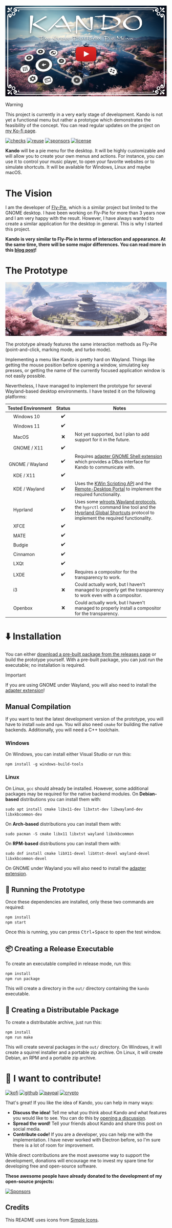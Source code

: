 <!--
SPDX-FileCopyrightText: Simon Schneegans <code@simonschneegans.de>
SPDX-License-Identifier: CC-BY-4.0
-->

<p align="center">
  <a href="https://www.youtube.com/watch?v=ZTdfnUDMO9k"><img src="docs/img/video.jpg" /></a>
</p>


> [!WARNING]
> This project is currently in a very early stage of development. Kando is not yet a functional menu but rather a prototype which demonstrates the feasibility of the concept. You can read regular updates on the project on [my Ko-fi page](https://ko-fi.com/schneegans).

[![checks](https://github.com/kando-menu/kando/workflows/Checks/badge.svg?branch=main)](https://github.com/kando-menu/kando/actions)
[![reuse](https://api.reuse.software/badge/github.com/kando-menu/kando)](https://api.reuse.software/info/github.com/kando-menu/kando)
[![sponsors](https://gist.githubusercontent.com/Schneegans/2d06edf0937c480951feb86b9e719304/raw/weekly.svg)](https://schneegans.github.io/sponsors/)
[![license](https://img.shields.io/badge/License-MIT-blue.svg?labelColor=303030)](LICENSE.md)

**Kando** will be a pie menu for the desktop.
It will be highly customizable and will allow you to create your own menus and actions.
For instance, you can use it to control your music player, to open your favorite websites or to simulate shortcuts.
It will be available for Windows, Linux and maybe macOS.

# The Vision

I am the developer of [Fly-Pie](https://github.com/Schneegans/Fly-Pie/), which is a similar project but limited to the GNOME desktop.
I have been working on Fly-Pie for more than 3 years now and I am very happy with the result.
However, I have always wanted to create a similar application for the desktop in general.
This is why I started this project.

**Kando is very similar to Fly-Pie in terms of interaction and appearance.
At the same time, there will be some major differences.
You can read more in this [blog post](https://ko-fi.com/post/Introducing-Ken-Do-L3L7L0FQ2)!**

# The Prototype

<p align="center">
  <img src="docs/img/kando.gif"/>
</p>


The prototype already features the same interaction methods as Fly-Pie (point-and-click, marking mode, and turbo mode).

Implementing a menu like Kando is pretty hard on Wayland.
Things like getting the mouse position before opening a window, simulating key presses, or getting the name of the currently focused application window is not easily possible.

Nevertheless, I have managed to implement the prototype for several Wayland-based desktop environments.
I have tested it on the following platforms:

Tested Environment | Status | Notes
:-- | :---: | ---
<img height="14" width="14" src="https://cdn.simpleicons.org/windows" /> Windows 10 | :heavy_check_mark: |
<img height="14" width="14" src="https://cdn.simpleicons.org/windows" /> Windows 11 | :heavy_check_mark: |
<img height="14" width="14" src="https://cdn.simpleicons.org/apple" /> MacOS | :x: | Not yet supported, but I plan to add support for it in the future.
<img height="14" width="14" src="https://cdn.simpleicons.org/linux/black" /> GNOME / X11 | :heavy_check_mark: |
<img height="14" width="14" src="https://cdn.simpleicons.org/linux/black" /> GNOME / Wayland | :heavy_check_mark: | Requires [adapter GNOME Shell extension](https://github.com/kando-menu/gnome-shell-integration) which provides a DBus interface for Kando to communicate with.
<img height="14" width="14" src="https://cdn.simpleicons.org/linux/black" /> KDE / X11 | :heavy_check_mark: |
<img height="14" width="14" src="https://cdn.simpleicons.org/linux/black" /> KDE / Wayland | :heavy_check_mark: | Uses the [KWin Scripting API](https://techbase.kde.org/Development/Tutorials/KWin/Scripting) and the [Remote-Desktop Portal](https://flatpak.github.io/xdg-desktop-portal/#gdbus-org.freedesktop.portal.RemoteDesktop) to implement the required functionality.
<img height="14" width="14" src="https://cdn.simpleicons.org/linux/black" /> Hyprland | :heavy_check_mark: | Uses some [wlroots Wayland protocols](src/main/backends/linux/wlroots/native/protocols), the `hyprctl` command line tool and the [Hyprland Global Shortcuts](src/main/backends/linux/hyprland/native/protocols/hyprland-global-shortcuts-v1.xml) protocol to implement the required functionality.
<img height="14" width="14" src="https://cdn.simpleicons.org/linux/black" /> XFCE | :heavy_check_mark: |
<img height="14" width="14" src="https://cdn.simpleicons.org/linux/black" /> MATE | :heavy_check_mark: |
<img height="14" width="14" src="https://cdn.simpleicons.org/linux/black" /> Budgie | :heavy_check_mark: |
<img height="14" width="14" src="https://cdn.simpleicons.org/linux/black" /> Cinnamon | :heavy_check_mark: |
<img height="14" width="14" src="https://cdn.simpleicons.org/linux/black" /> LXQt | :heavy_check_mark: |
<img height="14" width="14" src="https://cdn.simpleicons.org/linux/black" /> LXDE | :heavy_check_mark: | Requires a compositor for the transparency to work.
<img height="14" width="14" src="https://cdn.simpleicons.org/linux/black" /> i3 | :x: | Could actually work, but I haven't managed to properly get the transparency to work even with a compositor.
<img height="14" width="14" src="https://cdn.simpleicons.org/linux/black" /> Openbox | :x: | Could actually work, but I haven't managed to properly install a compositor for the transparency.


# :arrow_down: Installation

You can either [download a pre-built package from the releases page](https://github.com/kando-menu/kando/releases) or build the prototype yourself.
With a pre-built package, you can just run the executable; no installation is required.

> [!IMPORTANT]
> If you are using GNOME under Wayland, you will also need to install the [adapter extension](https://github.com/kando-menu/gnome-shell-integration)!

## Manual Compilation

If you want to test the latest development version of the prototype, you will have to install `node` and `npm`.
You will also need `cmake` for building the native backends.
Additionally, you will need a C++ toolchain.

### Windows

On Windows, you can install either Visual Studio or run this:

```
npm install -g windows-build-tools
```

### Linux

On Linux, `gcc` should already be installed.
However, some additional packages may be required for the native backend modules.
On **Debian-based** distributions you can install them with:

```
sudo apt install cmake libx11-dev libxtst-dev libwayland-dev libxkbcommon-dev
```

On **Arch-based** distributions you can install them with:

```
sudo pacman -S cmake libx11 libxtst wayland libxkbcommon
```

On **RPM-based** distributions you can install them with:

```
sudo dnf install cmake libX11-devel libXtst-devel wayland-devel libxkbcommon-devel
```

On GNOME under Wayland you will also need to install the [adapter extension](https://github.com/kando-menu/gnome-shell-integration).

## :rocket: Running the Prototype

Once these dependencies are installed, only these two commands are required:

```
npm install
npm start
```

Once this is running, you can press <kbd>Ctrl</kbd>+<kbd>Space</kbd> to open the test window.

## :package: Creating a Release Executable

To create an executable compiled in release mode, run this: 

```
npm install
npm run package
```

This will create a directory in the `out/` directory containing the `kando` executable.

## :ship: Creating a Distributable Package

To create a distributable archive, just run this:

```
npm install
npm run make
```

This will create several packages in the `out/` directory.
On Windows, it will create a squirrel installer and a portable zip archive.
On Linux, it will create Debian, an RPM and a portable zip archive.

# :revolving_hearts: I want to contribute!

[![kofi](https://img.shields.io/badge/Donate-on_Ko--fi-ff5e5b?logo=ko-fi)](https://ko-fi.com/schneegans)
[![github](https://img.shields.io/badge/Donate-on_GitHub-purple?logo=github)](https://github.com/sponsors/Schneegans)
[![paypal](https://img.shields.io/badge/Donate-on_PayPal-009cde?logo=paypal)](https://www.paypal.com/donate/?hosted_button_id=3F7UFL8KLVPXE)
[![crypto](https://img.shields.io/badge/Donate-some_Crypto-f7931a?logo=bitcoin)](https://schneegans.cb.id)

That's great!
If you like the idea of Kando, you can help in many ways:
* **Discuss the idea!** Tell me what you think about Kando and what features you would like to see. You can do this by [opening a discussion](https://github.com/kando-menu/kando/discussions).
* **Spread the word!** Tell your friends about Kando and share this post on social media.
* **Contribute code!** If you are a developer, you can help me with the implementation. I have never worked with Electron before, so I'm sure there is a lot of room for improvement.

While direct contributions are the most awesome way to support the development, donations will encourage me to invest my spare time for developing free and open-source software.

**These awesome people have already donated to the development of my open-source projects:**

[![Sponsors](https://schneegans.github.io/sponsors/sponsors.svg)](https://schneegans.github.io/sponsors/)

## Credits

This README uses icons from [Simple Icons](https://simpleicons.org/).
